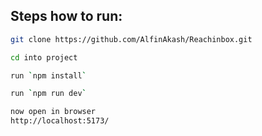 ## **Steps how to run:**
   ```bash
   git clone https://github.com/AlfinAkash/Reachinbox.git

   cd into project

   run `npm install`

   run `npm run dev`

   now open in browser 
   http://localhost:5173/
